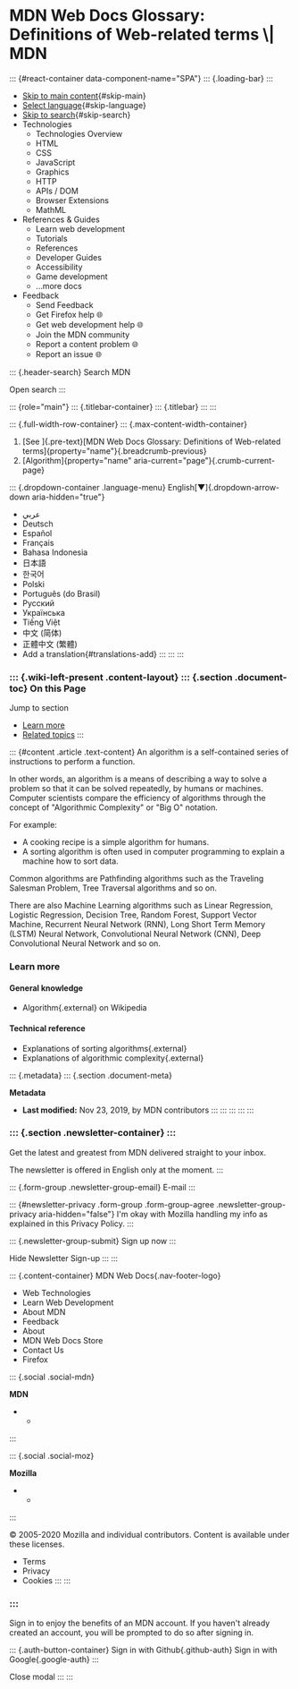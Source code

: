 # MDN Web Docs Glossary: Definitions of Web-related terms \\| MDN

::: {#react-container data-component-name="SPA"} ::: {.loading-bar} :::

* [Skip to main content](broken-reference/){#skip-main}
* [Select language](broken-reference/){#skip-language}
* [Skip to search](broken-reference/){#skip-search}
* Technologies
  * Technologies Overview
  * HTML
  * CSS
  * JavaScript
  * Graphics
  * HTTP
  * APIs / DOM
  * Browser Extensions
  * MathML
* References & Guides
  * Learn web development
  * Tutorials
  * References
  * Developer Guides
  * Accessibility
  * Game development
  * ...more docs
* Feedback
  * Send Feedback
  * Get Firefox help 🌐
  * Get web development help 🌐
  * Join the MDN community
  * Report a content problem 🌐
  * Report an issue 🌐

::: {.header-search} Search MDN

Open search :::

::: {role="main"} ::: {.titlebar-container} ::: {.titlebar} ::: :::

::: {.full-width-row-container} ::: {.max-content-width-container}

1. \[See ]{.pre-text}\[MDN Web Docs Glossary: Definitions of Web-related terms]{property="name"}{.breadcrumb-previous}
2. \[Algorithm]{property="name" aria-current="page"}{.crumb-current-page}

::: {.dropdown-container .language-menu} English\[▼]{.dropdown-arrow-down aria-hidden="true"}

* عربي
* Deutsch
* Español
* Français
* Bahasa Indonesia
* 日本語
* 한국어
* Polski
* Português (do Brasil)
* Русский
* Українська
* Tiếng Việt
* 中文 (简体)
* 正體中文 (繁體)
* Add a translation{#translations-add} ::: ::: :::

### ::: {.wiki-left-present .content-layout} ::: {.section .document-toc} On this Page

Jump to section

* [Learn more](broken-reference/)
* [Related topics](broken-reference/) :::

::: {#content .article .text-content} An algorithm is a self-contained series of instructions to perform a function.

In other words, an algorithm is a means of describing a way to solve a problem so that it can be solved repeatedly, by humans or machines. Computer scientists compare the efficiency of algorithms through the concept of "Algorithmic Complexity" or "Big O" notation.

For example:

* A cooking recipe is a simple algorithm for humans.
* A sorting algorithm is often used in computer programming to explain a machine how to sort data.

Common algorithms are Pathfinding algorithms such as the Traveling Salesman Problem, Tree Traversal algorithms and so on.

There are also Machine Learning algorithms such as Linear Regression, Logistic Regression, Decision Tree, Random Forest, Support Vector Machine, Recurrent Neural Network (RNN), Long Short Term Memory (LSTM) Neural Network, Convolutional Neural Network (CNN), Deep Convolutional Neural Network and so on.

### Learn more <a href="#learn_more" id="learn_more"></a>

#### General knowledge <a href="#general_knowledge" id="general_knowledge"></a>

* Algorithm{.external} on Wikipedia

#### Technical reference <a href="#technical_reference" id="technical_reference"></a>

* Explanations of sorting algorithms{.external}
* Explanations of algorithmic complexity{.external}

::: {.metadata} ::: {.section .document-meta}

**Metadata**

* **Last modified:** Nov 23, 2019, by MDN contributors ::: ::: ::: ::: :::

### ::: {.section .newsletter-container} ::: <a href="#newsletter-form-container-.newsletter-.section-.newsletter-head-learn-the-best-of-web-development-le" id="newsletter-form-container-.newsletter-.section-.newsletter-head-learn-the-best-of-web-development-le"></a>

Get the latest and greatest from MDN delivered straight to your inbox.

The newsletter is offered in English only at the moment. :::

::: {.form-group .newsletter-group-email} E-mail :::

::: {#newsletter-privacy .form-group .form-group-agree .newsletter-group-privacy aria-hidden="false"} I'm okay with Mozilla handling my info as explained in this Privacy Policy. :::

::: {.newsletter-group-submit} Sign up now :::

Hide Newsletter Sign-up ::: :::

::: {.content-container} MDN Web Docs{.nav-footer-logo}

* Web Technologies
* Learn Web Development
* About MDN
* Feedback
* About
* MDN Web Docs Store
* Contact Us
* Firefox

::: {.social .social-mdn}

**MDN**

*
  *

:::

::: {.social .social-moz}

**Mozilla**

*
  *

:::

© 2005-2020 Mozilla and individual contributors. Content is available under these licenses.

* Terms
* Privacy
* Cookies ::: :::

### ::: <a href="#auth-modal-.modal-.hidden-.section-.auth-providers-tabindex-1-role-dialog-aria-modal-true-aria-label" id="auth-modal-.modal-.hidden-.section-.auth-providers-tabindex-1-role-dialog-aria-modal-true-aria-label"></a>

Sign in to enjoy the benefits of an MDN account. If you haven't already created an account, you will be prompted to do so after signing in.

::: {.auth-button-container} Sign in with Github{.github-auth} Sign in with Google{.google-auth} :::

Close modal ::: :::
